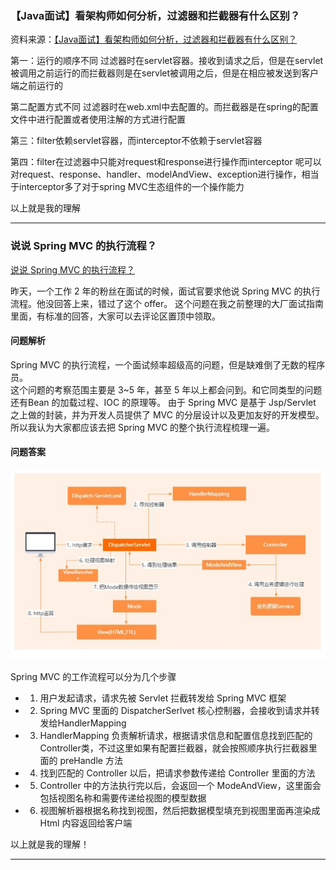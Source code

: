 



### 【Java面试】看架构师如何分析，过滤器和拦截器有什么区别？

资料来源：[【Java面试】看架构师如何分析，过滤器和拦截器有什么区别？](https://www.toutiao.com/video/7256326397017358885/)

第一：运行的顺序不同
过滤器时在servlet容器。接收到请求之后，但是在servlet被调用之前运行的而拦截器则是在servlet被调用之后，但是在相应被发送到客户端之前运行的

第二配置方式不同
过滤器时在web.xml中去配置的。而拦截器是在spring的配置文件中进行配置或者使用注解的方式进行配置

第三：filter依赖servlet容器，而interceptor不依赖于servlet容器

第四：filter在过滤器中只能对request和response进行操作而interceptor 呢可以对request、response、handler、modelAndView、exception进行操作，相当于interceptor多了对于spring MVC生态组件的一个操作能力

以上就是我的理解

<hr/>

### 说说 Spring MVC 的执行流程？  

[说说 Spring MVC 的执行流程？  ](https://www.toutiao.com/video/7314227076968645120/?channel=&source=search_tab)

昨天，一个工作 2 年的粉丝在面试的时候，面试官要求他说 Spring MVC 的执行流程。他没回答上来，错过了这个 offer。
这个问题在我之前整理的大厂面试指南里面，有标准的回答，大家可以去评论区置顶中领取。
#### 问题解析
Spring MVC 的执行流程，一个面试频率超级高的问题，但是缺难倒了无数的程序员。<br/>
这个问题的考察范围主要是 3~5 年，甚至 5 年以上都会问到。和它同类型的问题还有Bean 的加载过程、IOC 的原理等。
由于 Spring MVC 是基于 Jsp/Servlet 之上做的封装，并为开发人员提供了 MVC 的分层设计以及更加友好的开发模型。
所以我认为大家都应该去把 Spring MVC 的整个执行流程梳理一遍。

#### 问题答案

![image-20231228143337377](img/image-20231228143337377.png)

Spring MVC 的工作流程可以分为几个步骤
- 1. 用户发起请求，请求先被 Servlet 拦截转发给 Spring MVC 框架
- 2. Spring MVC 里面的 DispatcherSerlvet 核心控制器，会接收到请求并转发给HandlerMapping
- 3. HandlerMapping 负责解析请求，根据请求信息和配置信息找到匹配的 Controller类，不过这里如果有配置拦截器，就会按照顺序执行拦截器里面的 preHandle 方法
-  4. 找到匹配的 Controller 以后，把请求参数传递给 Controller 里面的方法
- 5. Controller 中的方法执行完以后，会返回一个 ModeAndView，这里面会包括视图名称和需要传递给视图的模型数据
- 6. 视图解析器根据名称找到视图，然后把数据模型填充到视图里面再渲染成 Html 内容返回给客户端

以上就是我的理解！  

<hr/>